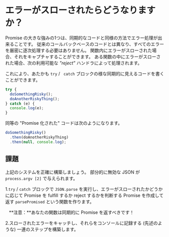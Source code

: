 # エラーがスローされたらどうなりますか？

Promise の大きな強みの1つは、同期的なコードと同様の方法でエラー処理が出来ることです。
従来のコールバックベースのコードとは異なり、すべてのエラーを厳密に逐次処理する必要はありません。
関数内にエラーがスローされた場合、それをキャプチャすることができます。
ある関数の中にエラーがスローされた場合、次の利用可能な *"reject"* ハンドラによって処理されます。

これにより、あたかも `try` / ` catch` ブロックの様な同期的に見えるコードを書くことができます。

```js
try {
  doSomethingRisky();
  doAnotherRiskyThing();
} catch (e) {
  console.log(e);
}
```

同等の "Promise 化された" コードは次のようになります。

```js
doSomethingRisky()
  .then(doAnotherRiskyThing)
  .then(null, console.log);
```

## 課題

上記のシステムを正確に構築しましょう。
部分的に無効な JSON が `process.argv [2]` で与えられます。

1.`try` / `catch` ブロックで `JSON.parse` を実行し、エラーがスローされたかどうかに応じて Promise を fulfill するか reject するかを判断する Promise を作成して返す `parsePromised` という関数を作ります。

   **注意：**あなたの関数は同期的に Promise を返すべきです！

2.スローされたエラーをキャッチし、それらをコンソールに記録する (先述のような) 一連のステップを構築します。

